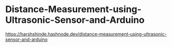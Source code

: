 # Distance-Measurement-using-Ultrasonic-Sensor-and-Arduino
https://harshshinde.hashnode.dev/distance-measurement-using-ultrasonic-sensor-and-arduino
